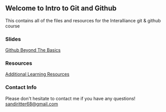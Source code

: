 ## Welcome to Intro to Git and Github

This contains all of the files and resources for the Interalliance git & github course

### Slides
[Github Beyond The Basics](slides/IntroToGitAndGithub.pdf)

### Resources
[Additional Learning Resources](resources/links.md)

### Contact Info
Please don't hesitate to contact me if you have any questions!
sandiritter68@gmail.com